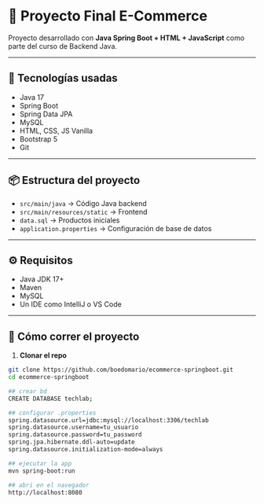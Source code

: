 # 🛒 Proyecto Final E-Commerce

Proyecto desarrollado con **Java Spring Boot + HTML + JavaScript** como parte del curso de Backend Java.

---

## 🚀 Tecnologías usadas

- Java 17
- Spring Boot
- Spring Data JPA
- MySQL
- HTML, CSS, JS Vanilla
- Bootstrap 5
- Git

---

## 📦 Estructura del proyecto

- `src/main/java` → Código Java backend
- `src/main/resources/static` → Frontend
- `data.sql` → Productos iniciales
- `application.properties` → Configuración de base de datos

---

## ⚙️ Requisitos

- Java JDK 17+
- Maven
- MySQL
- Un IDE como IntelliJ o VS Code

---

## 🧪 Cómo correr el proyecto

1. **Clonar el repo**

```bash
git clone https://github.com/boedomario/ecommerce-springboot.git
cd ecommerce-springboot

## crear bd
CREATE DATABASE techlab;

## configurar .properties
spring.datasource.url=jdbc:mysql://localhost:3306/techlab
spring.datasource.username=tu_usuario
spring.datasource.password=tu_password
spring.jpa.hibernate.ddl-auto=update
spring.datasource.initialization-mode=always

## ejecutar la app
mvn spring-boot:run

## abri en el navegador
http://localhost:8080

